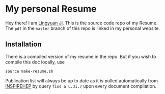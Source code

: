 # My personal Resume

Hey there! I am [Lingyuan Ji](lingyuanji.com). This is the source code repo of my Resume. The `pdf` in the `master` branch of this repo is linked in my personal website.

## Installation
There is a compiled version of my resume in the repo. But if you wish to compile this doc locally, use
```
source make-resume.sh
```
Publication list will always be up to date as it is pulled automatically from [INSPIREHEP](http://www.inspirehep.net) by query `find a L.Ji.7` upon every document compilation.
